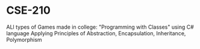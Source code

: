 # CSE-210
ALl types of Games made in college:  "Programming with Classes" using C# language
Applying Principles of Abstraction, Encapsulation, Inheritance, Polymorphism
